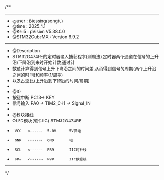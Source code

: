 /**
  ******************************************************************************
  * @user           : Blessing(songfu)
  * @time           : 2025.4.1
  * @Keil5          : pVision V5.38.0.0
  * @STM32CubeMX    : Version 6.9.2
  ******************************************************************************
  * @Description
  * STM32G474RE的定时器输入捕获程序(测周法),定时器两个通道在信号的上升沿/下降沿到来时开始计数,通过计
  * 数值计算得到信号上升下降沿之间的时间差,从而得到信号的周期(两个上升沿之间的时间)和频率(1/周期)
  * 以及占空比(上升沿到下降沿的时间/周期)
  *
  * @IO
  * 按键中断            PC13-> KEY
  * 信号输入            PA0 -> TIM2_CH1 -> Signal_IN
  *
  * @模块接线
  * OLED模块(软件IIC)  STM32G474RE
  *      VCC   <------  5.0V      5V供电
  *      GND   -------  GND       地
  *      SCL   <------  PB9       IIC时钟线
  *      SDA   <----->  PB8       IIC数据线
  ******************************************************************************
  */
